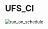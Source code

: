 # UFS_CI
![run_on_schedule](https://github.com/mlee03/UFS_FMS_CI/workflows/run_on_schedule/badge.svg)
